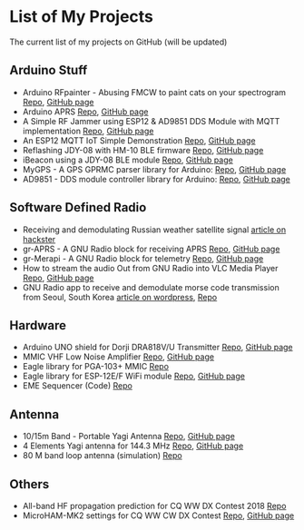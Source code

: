 # List of My Projects
The current list of my projects on GitHub (will be updated)

## Arduino Stuff
* Arduino RFpainter - Abusing FMCW to paint cats on your spectrogram [Repo](https://github.com/handiko/Arduino-RFpainter/), [GitHub page](https://handiko.github.io/Arduino-RFpainter/)
* Arduino APRS [Repo](https://github.com/handiko/Arduino-APRS), [GitHub page](https://handiko.github.io/Arduino-APRS/)
* A Simple RF Jammer using ESP12 & AD9851 DDS Module with MQTT implementation [Repo](https://github.com/handiko/ESP12-MQTT-RF-Jammer), [GitHub page](https://handiko.github.io/ESP12-MQTT-RF-Jammer/)
* An ESP12 MQTT IoT Simple Demonstration [Repo](https://github.com/handiko/ESP12-MQTT-IoT-Demo), [GitHub page](https://handiko.github.io/ESP12-MQTT-IoT-Demo/)
* Reflashing JDY-08 with HM-10 BLE firmware [Repo](https://github.com/handiko/JDY-08-Reflash), [GitHub page](https://handiko.github.io/JDY-08-Reflash/)
* iBeacon using a JDY-08 BLE module [Repo](https://github.com/handiko/iBeacon), [GitHub page](https://handiko.github.io/iBeacon/)
* MyGPS - A GPS GPRMC parser library for Arduino: [Repo](https://github.com/handiko/MyGPS), [GitHub page](https://handiko.github.io/MyGPS)
* AD9851 - DDS module controller library for Arduino: [Repo](https://github.com/handiko/AD9851), [GitHub page](https://handiko.github.io/AD9851)

## Software Defined Radio
* Receiving and demodulating Russian weather satellite signal [article on hackster](https://www.hackster.io/handiko/receiving-russian-s-satellite-weather-image-from-space-d4618d)
* gr-APRS - A GNU Radio block for receiving APRS [Repo](https://github.com/handiko/gr-APRS), [GitHub page](https://handiko.github.io/gr-APRS/)
* gr-Merapi - A GNU Radio block for telemetry [Repo](https://github.com/handiko/gr-Merapi), [GitHub page](https://handiko.github.io/gr-Merapi/)
* How to stream the audio Out from GNU Radio into VLC Media Player [Repo](https://github.com/handiko/RTL-FM-VLC), [GitHub page](https://handiko.github.io/RTL-FM-VLC/)
* GNU Radio app to receive and demodulate morse code transmission from Seoul, South Korea [article on wordpress](https://labsdl.wordpress.com/2018/08/20/receiving-post-processing-hlg-seoul-radio-using-rtl-sdr-and-gnu-radio/), [Repo](https://github.com/handiko/SDR-8500khz/tree/master/HLG%20Receiver)

## Hardware
* Arduino UNO shield for Dorji DRA818V/U Transmitter [Repo](https://github.com/handiko/Dorji-TX-Shield), [GitHub page](https://handiko.github.io/Dorji-TX-Shield/)
* MMIC VHF Low Noise Amplifier [Repo](https://github.com/handiko/VHF-LNA), [GitHub page](https://handiko.github.io/VHF-LNA/)
* Eagle library for PGA-103+ MMIC [Repo](https://github.com/handiko/PGA103-Eagle-Library)
* Eagle library for ESP-12E/F WiFi module [Repo](https://github.com/handiko/ESP-12EF-Eagle-Library/), [GitHub page](https://handiko.github.io/ESP-12EF-Eagle-Library/)
* EME Sequencer (Code) [Repo](https://github.com/handiko/SequencerCode)

## Antenna
* 10/15m Band - Portable Yagi Antenna [Repo](https://github.com/handiko/Portable-Yagi-10-15-2E), [GitHub page](https://handiko.github.io/Portable-Yagi-10-15-2E/)
* 4 Elements Yagi antenna for 144.3 MHz [Repo](https://github.com/handiko/Yagi-4E-144), [GitHub page](https://handiko.github.io/Yagi-4E-144/)
* 80 M band loop antenna (simulation) [Repo](https://github.com/handiko/80M-Band-Loop)

## Others
* All-band HF propagation prediction for CQ WW DX Contest 2018 [Repo](https://github.com/handiko/PropPred)
* MicroHAM-MK2 settings for CQ WW CW DX Contest [Repo](https://github.com/handiko/MicroHAM-MK2), [GitHub page](https://handiko.github.io/MicroHAM-MK2/)

